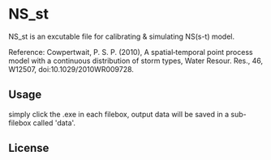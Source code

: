 # NS_st

NS_st is an excutable file for calibrating & simulating NS(s-t) model.
<p>Reference: Cowpertwait, P. S. P. (2010), A spatial‐temporal point process model with a continuous distribution of storm types, Water Resour. Res., 46, W12507, doi:10.1029/2010WR009728.</p>

## Usage

simply click the .exe in each filebox, output data will be saved in a sub-filebox called 'data'.

## License
